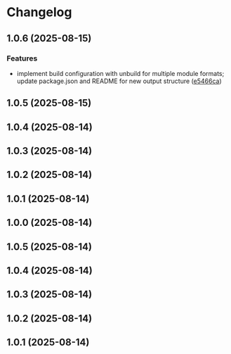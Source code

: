 # Changelog

## 1.0.6 (2025-08-15)

### Features

* implement build configuration with unbuild for multiple module formats; update package.json and README for new output structure ([e5466ca](https://github.com/ChasLui/ts-levenshtein/commit/e5466ca9d05422937c39b34fa0117c9c93e9b445))

## 1.0.5 (2025-08-15)

## 1.0.4 (2025-08-14)

## 1.0.3 (2025-08-14)

## 1.0.2 (2025-08-14)

## 1.0.1 (2025-08-14)

## 1.0.0 (2025-08-14)

## 1.0.5 (2025-08-14)

## 1.0.4 (2025-08-14)

## 1.0.3 (2025-08-14)

## 1.0.2 (2025-08-14)

## 1.0.1 (2025-08-14)
